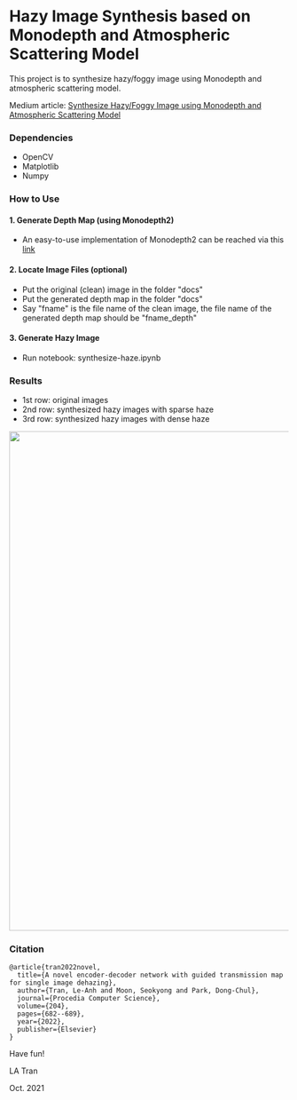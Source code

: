 # Hazy Image Synthesis based on Monodepth and Atmospheric Scattering Model

This project is to synthesize hazy/foggy image using Monodepth and atmospheric scattering model.

Medium article: [Synthesize Hazy/Foggy Image using Monodepth and Atmospheric Scattering Model](https://leanhtrann.medium.com/synthesize-hazy-foggy-image-using-monodepth-and-atmospheric-scattering-model-9850c721b74e)

### Dependencies
- OpenCV
- Matplotlib
- Numpy

### How to Use

#### 1. Generate Depth Map (using Monodepth2)
- An easy-to-use implementation of Monodepth2 can be reached via this [link](https://github.com/nianticlabs/monodepth2)

#### 2. Locate Image Files (optional)
- Put the original (clean) image in the folder "docs"
- Put the generated depth map in the folder "docs"
- Say "fname" is the file name of the clean image, the file name of the generated depth map should be "fname_depth"

#### 3. Generate Hazy Image
- Run notebook: synthesize-haze.ipynb

### Results
- 1st row: original images
- 2nd row: synthesized hazy images with sparse haze
- 3rd row: synthesized hazy images with dense haze
<img src="docs/synthesized-haze-2.png" width="900">

### Citation
```
@article{tran2022novel,
  title={A novel encoder-decoder network with guided transmission map for single image dehazing},
  author={Tran, Le-Anh and Moon, Seokyong and Park, Dong-Chul},
  journal={Procedia Computer Science},
  volume={204},
  pages={682--689},
  year={2022},
  publisher={Elsevier}
}
```


Have fun!

LA Tran

Oct. 2021
